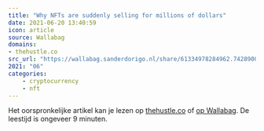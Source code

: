 ```yaml
---
title: "Why NFTs are suddenly selling for millions of dollars"
date: 2021-06-20 13:40:59
icon: article
source: Wallabag
domains:
- thehustle.co
src_url: "https://wallabag.sanderdorigo.nl/share/61334978284962.74289001"
2021: "06"
categories:
    - cryptocurrency
    - nft
---
```

Het oorspronkelijke artikel kan je lezen op [thehustle.co](https://thehustle.co/why-nfts-are-suddenly-selling-for-millions-of-dollars/) of [op Wallabag](https://wallabag.sanderdorigo.nl/share/61334978284962.74289001). De leestijd is ongeveer 9 minuten.